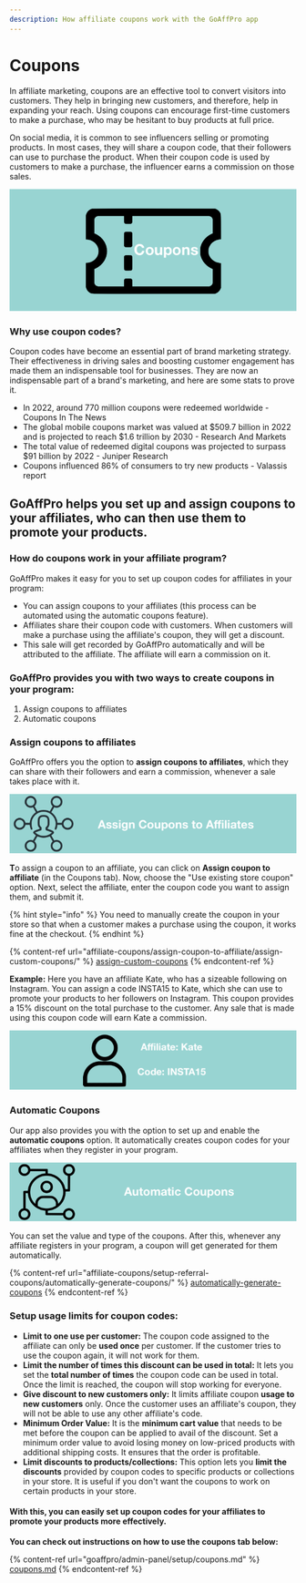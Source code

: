 ```yaml
---
description: How affiliate coupons work with the GoAffPro app
---
```


# Coupons

In affiliate marketing, coupons are an effective tool to convert visitors into customers. They help in bringing new customers, and therefore, help in expanding your reach. Using coupons can encourage first-time customers to make a purchase, who may be hesitant to buy products at full price.

On social media, it is common to see influencers selling or promoting products. In most cases, they will share a coupon code, that their followers can use to purchase the product. When their coupon code is used by customers to make a purchase, the influencer earns a commission on those sales. &#x20;

![Coupons](<.gitbook/assets/sgdsdga (1).png>)

### Why use coupon codes?

Coupon codes have become an essential part of brand marketing strategy. Their effectiveness in driving sales and boosting customer engagement has made them an indispensable tool for businesses. They are now an indispensable part of a brand's marketing, and here are some stats to prove it.

* In 2022, around 770 million coupons were redeemed worldwide - Coupons In The News
* The global mobile coupons market was valued at $509.7 billion in 2022 and is projected to reach $1.6 trillion by 2030 - Research And Markets
* The total value of redeemed digital coupons was projected to surpass $91 billion by 2022 - Juniper Research
* Coupons influenced 86% of consumers to try new products - Valassis report

## GoAffPro helps you set up and assign coupons to your affiliates, who can then use them to promote your products.

### How do coupons work in your affiliate program?

GoAffPro makes it easy for you to set up coupon codes for affiliates in your program:

* You can assign coupons to your affiliates (this process can be automated using the automatic coupons feature).&#x20;
* Affiliates share their coupon code with customers. When customers will make a purchase using the affiliate's coupon, they will get a discount.&#x20;
* This sale will get recorded by GoAffPro automatically and will be attributed to the affiliate. The affiliate will earn a commission on it.

### GoAffPro provides you with two ways to create coupons in your program:

1. Assign coupons to affiliates
2. Automatic coupons&#x20;

### Assign coupons to affiliates

GoAffPro offers you the option to **assign coupons to affiliates**, which they can share with their followers and earn a commission, whenever a sale takes place with it.&#x20;

![](<.gitbook/assets/azsf (3).png>)

**T**o assign a coupon to an affiliate, you can click on **Assign coupon to affiliate** (in the Coupons tab). Now, choose the "Use existing store coupon" option. Next, select the affiliate, enter the coupon code you want to assign them, and submit it.

{% hint style="info" %}
You need to manually create the coupon in your store so that when a customer makes a purchase using the coupon, it works fine at the checkout.
{% endhint %}

{% content-ref url="affiliate-coupons/assign-coupon-to-affiliate/assign-custom-coupons/" %}
[assign-custom-coupons](affiliate-coupons/assign-coupon-to-affiliate/assign-custom-coupons/)
{% endcontent-ref %}

**Example:** Here you have an affiliate Kate, who has a sizeable following on Instagram. You can assign a code INSTA15 to Kate, which she can use to promote your products to her followers on Instagram. This coupon provides a 15% discount on the total purchase to the customer. Any sale that is made using this coupon code will earn Kate a commission.

![Coupon assigned](<.gitbook/assets/azsf (2).png>)

### Automatic Coupons

Our app also provides you with the option to set up and enable the **automatic coupons** option. It automatically creates coupon codes for your affiliates when they register in your program.

![Automatic Coupons](<.gitbook/assets/azsf (5).png>)

You can set the value and type of the coupons. After this, whenever any affiliate registers in your program, a coupon will get generated for them automatically.

{% content-ref url="affiliate-coupons/setup-referral-coupons/automatically-generate-coupons/" %}
[automatically-generate-coupons](affiliate-coupons/setup-referral-coupons/automatically-generate-coupons/)
{% endcontent-ref %}

### Setup usage limits for coupon codes:

* **Limit to one use per customer:** The coupon code assigned to the affiliate can only be **used once** per customer. If the customer tries to use the coupon again, it will not work for them.&#x20;
* **Limit the number of times this discount can be used in total:** It lets you set the **total number of times** the coupon code can be used in total. Once the limit is reached, the coupon will stop working for everyone.&#x20;
* **Give discount to new customers only:** It limits affiliate coupon **usage to new customers** only. Once the customer uses an affiliate's coupon, they will not be able to use any other affiliate's code.
* **Minimum Order Value:** It is the **minimum cart value** that needs to be met before the coupon can be applied to avail of the discount. Set a minimum order value to avoid losing money on low-priced products with additional shipping costs. It ensures that the order is profitable.
* **Limit discounts to products/collections:** This option lets you **limit the discounts** provided by coupon codes to specific products or collections in your store. It is useful if you don't want the coupons to work on certain products in your store.&#x20;

#### With this, you can easily set up coupon codes for your affiliates to promote your products more effectively.

**You can check out instructions on how to use the coupons tab below:**

{% content-ref url="goaffpro/admin-panel/setup/coupons.md" %}
[coupons.md](goaffpro/admin-panel/setup/coupons.md)
{% endcontent-ref %}

